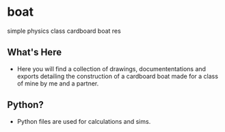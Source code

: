 # boat
simple physics class cardboard boat res

## What's Here
* Here you will find a collection of drawings,
     documententations and exports detailing
     the construction of a cardboard boat
     made for a class of mine by me and a partner.

## Python?
* Python files are used for calculations and sims.
